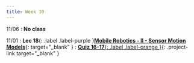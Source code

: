 ```yaml
---
title: Week 10
---
```


11/06
: **No class**

11/01
: **Lec 18**{: .label .label-purple }[**Mobile Robotics - II - Sensor Motion Models**](/CSCI5551-Fall23-S2/assets/slides/lec18_mobile_robotics_2_sensor_motion_models.pdf){: target="_blank" }
: [**Quiz 16-17**{: .label .label-orange }](https://www.gradescope.com/courses/611231){: .project-link target="_blank" }
